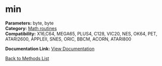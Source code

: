 # min

**Parameters:** byte, byte  
**Category:** [Math routines](../categories/math_routines.md)  
**Compatibility:** X16,C64, MEGA65, PLUS4, C128, VIC20, NES, OK64, PET, ATARI2600, APPLEII, SNES, ORIC, BBCM, ACORN, ATARI800  

**Documentation Link:** [View Documentation](https://github.com/leuat/TRSE/raw/master/resources/text/help/m/min.rtf)

[Back to Methods List](../../SUMMARY.md)
